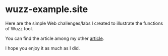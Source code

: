 # wuzz-example.site
Here are the simple Web challenges/labs I created to illustrate the functions of Wuzz tool.

You can find the article among my other [article](http://resources.infosecinstitute.com/author/nikosdanopoulos/).

I hope you enjoy it as much as I did.
